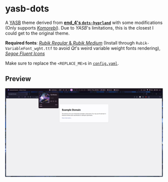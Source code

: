 # yasb-dots

A [YASB](https://github.com/amnweb/yasb) theme derived from [**end_4's `dots-hyprland`**](https://github.com/end-4/dots-hyprland) with some modifications (Only supports [*Komorebi*](https://github.com/LGUG2Z/komorebi)). Due to *YASB*'s limitations, this is the closest I could get to the original theme.

**Required fonts**: [*Rubik Regular* & *Rubik Medium*](https://fonts.google.com/specimen/Rubik) (Install through `Rubik-VariableFont_wght.ttf` to avoid *Qt*'s weird variable weight fonts rendering), [*Segoe Fluent Icons*](https://aka.ms/SegoeFluentIcons)

Make sure to replace the `<REPLACE_ME>`s in [`config.yaml`](https://github.com/lthon09/yasb-dots/blob/main/config.yaml).

## Preview
![Screenshot of the theme](https://github.com/lthon09/yasb-dots/blob/main/.github/screenshot.png)

